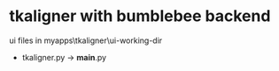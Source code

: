 # tkaligner with bumblebee backend

ui files in myapps\tkaligner\ui-working-dir
  * tkaligner.py -> __main__.py